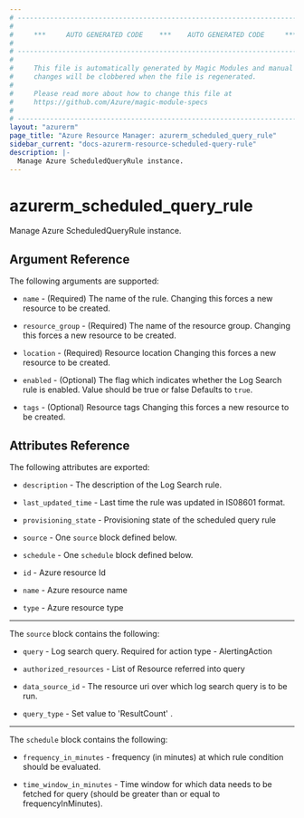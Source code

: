```yaml
---
# ----------------------------------------------------------------------------
#
#     ***     AUTO GENERATED CODE    ***    AUTO GENERATED CODE     ***
#
# ----------------------------------------------------------------------------
#
#     This file is automatically generated by Magic Modules and manual
#     changes will be clobbered when the file is regenerated.
#
#     Please read more about how to change this file at
#     https://github.com/Azure/magic-module-specs
#
# ----------------------------------------------------------------------------
layout: "azurerm"
page_title: "Azure Resource Manager: azurerm_scheduled_query_rule"
sidebar_current: "docs-azurerm-resource-scheduled-query-rule"
description: |-
  Manage Azure ScheduledQueryRule instance.
---
```


# azurerm_scheduled_query_rule

Manage Azure ScheduledQueryRule instance.


## Argument Reference

The following arguments are supported:

* `name` - (Required) The name of the rule. Changing this forces a new resource to be created.

* `resource_group` - (Required) The name of the resource group. Changing this forces a new resource to be created.

* `location` - (Required) Resource location Changing this forces a new resource to be created.

* `enabled` - (Optional) The flag which indicates whether the Log Search rule is enabled. Value should be true or false Defaults to `true`.

* `tags` - (Optional) Resource tags Changing this forces a new resource to be created.

## Attributes Reference

The following attributes are exported:

* `description` - The description of the Log Search rule.

* `last_updated_time` - Last time the rule was updated in IS08601 format.

* `provisioning_state` - Provisioning state of the scheduled query rule

* `source` - One `source` block defined below.

* `schedule` - One `schedule` block defined below.

* `id` - Azure resource Id

* `name` - Azure resource name

* `type` - Azure resource type


---

The `source` block contains the following:

* `query` - Log search query. Required for action type - AlertingAction

* `authorized_resources` - List of  Resource referred into query

* `data_source_id` - The resource uri over which log search query is to be run.

* `query_type` - Set value to 'ResultCount' .

---

The `schedule` block contains the following:

* `frequency_in_minutes` - frequency (in minutes) at which rule condition should be evaluated.

* `time_window_in_minutes` - Time window for which data needs to be fetched for query (should be greater than or equal to frequencyInMinutes).

